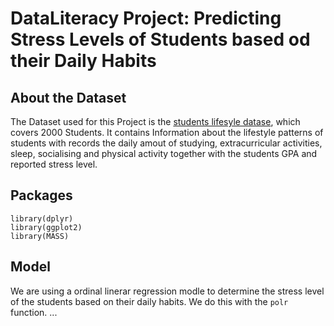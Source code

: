 # DataLiteracy Project: Predicting Stress Levels of Students based od their Daily Habits

## About the Dataset
The Dataset used for this Project is the [students lifesyle datase](https://www.kaggle.com/datasets/steve1215rogg/student-lifestyle-dataset), which covers 2000 Students. It contains Information about the lifestyle patterns of students with records the daily amout of studying, extracurricular activities, sleep, socialising and physical activity together with the students GPA and reported stress level.

## Packages
```
library(dplyr)
library(ggplot2)
library(MASS)
```

## Model
We are using a ordinal linerar regression modle to determine the stress level of the students based on their daily habits. We do this with the `polr` function.
...